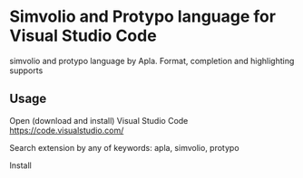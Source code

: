 # Simvolio and Protypo language for Visual Studio Code

simvolio and protypo language by Apla. Format, completion and highlighting supports

## Usage

Open (download and install) Visual Studio Code https://code.visualstudio.com/

Search extension by any of keywords: apla, simvolio, protypo

Install

